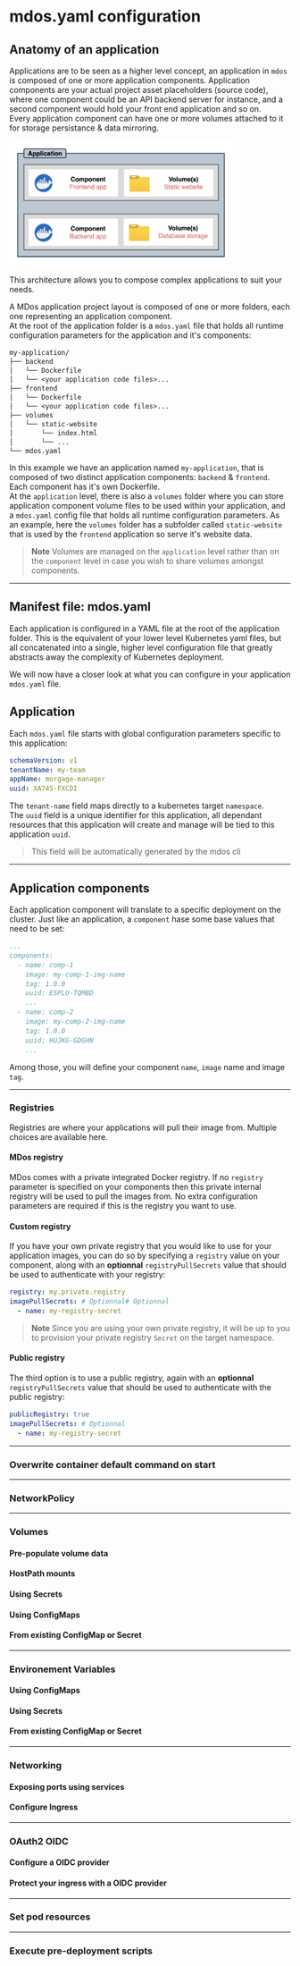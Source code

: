 # mdos.yaml configuration

## Anatomy of an application

Applications are to be seen as a higher level concept, an application in `mdos` is composed of one or more application components. Application components are your actual project asset placeholders (source code), where one component could be an API backend server for instance, and a second component would hold your front end application and so on.  
Every application component can have one or more volumes attached to it for storage persistance & data mirroring. 

<img src="img/anatomy.png" alt="anatomy" width="400"/>

This architecture allows you to compose complex applications to suit your needs.

A MDos application project layout is composed of one or more folders, each one representing an application component.  
At the root of the application folder is a `mdos.yaml` file that holds all runtime configuration parameters for the application and it's components:

```title="Project structure"
my-application/
├── backend
│   └── Dockerfile
│   └── <your application code files>...
├── frontend
│   └── Dockerfile
│   └── <your application code files>...
├── volumes
│   └── static-website
│       └── index.html
│       └── ...
└── mdos.yaml
```

In this example we have an application named `my-application`, that is composed of two distinct application components: `backend` & `frontend`.  
Each component has it's own Dockerfile.  
At the `application` level, there is also a `volumes` folder where you can store application component volume files to be used within your application, and a `mdos.yaml` config file that holds all runtime configuration parameters. As an example, here the `volumes` folder has a subfolder called `static-website` that is used by the `frontend` application so serve it's website data.

> **Note**
> Volumes are managed on the `application` level rather than on the `component` level in case you wish to share volumes amongst components.

---

## Manifest file: mdos.yaml

Each application is configured in a YAML file at the root of the application folder. This is the equivalent of your lower level Kubernetes yaml files, but all concatenated into a single, higher level configuration file that greatly abstracts away the complexity of Kubernetes deployment.  

We will now have a closer look at what you can configure in your application `mdos.yaml` file.

## Application

Each `mdos.yaml` file starts with global configuration parameters specific to this application:

```yaml
schemaVersion: v1
tenantName: my-team
appName: morgage-manager
uuid: XA74S-FXCDI
```

The `tenant-name` field maps directly to a kubernetes target `namespace`.  
The `uuid` field is a unique identifier for this application, all dependant resources that this application will create and manage will be tied to this application `uuid`. 

> This field will be automatically generated by the mdos cli 

---

## Application components

Each application component will translate to a specific deployment on the cluster. Just like an application, a `component` hase some base values that need to be set:

```yaml
...
components:
  - name: comp-1
    image: my-comp-1-img-name
    tag: 1.0.0
    uuid: E5PLU-TQMBD
    ...
  - name: comp-2
    image: my-comp-2-img-name
    tag: 1.0.0
    uuid: HUJKG-GDGHN
    ...
```

Among those, you will define your component `name`, `image` name and image `tag`.

---

### Registries

Registries are where your applications will pull their image from. Multiple choices are available here.

#### MDos registry

MDos comes with a private integrated Docker registry. If no `registry` parameter is specified on your components then this private internal registry will be used to pull the images from. No extra configuration parameters are required if this is the registry you want to use.

#### Custom registry

If you have your own private registry that you would like to use for your application images, you can do so by specifying a `registry` value on your component, along with an __optionnal__ `registryPullSecrets` value that should be used to authenticate with your registry:

```yaml
registry: my.private.registry
imagePullSecrets: # Optionnal# Optionnal
  - name: my-registry-secret
```

> **Note**
> Since you are using your own private registry, it will be up to you to provision your private registry `Secret` on the target namespace.

#### Public registry

The third option is to use a public registry, again with an __optionnal__ `registryPullSecrets` value that should be used to authenticate with the public registry:

```yaml
publicRegistry: true
imagePullSecrets: # Optionnal
  - name: my-registry-secret
```

---

### Overwrite container default command on start

---

### NetworkPolicy

---

### Volumes

#### Pre-populate volume data

#### HostPath mounts

#### Using Secrets

#### Using ConfigMaps

#### From existing ConfigMap or Secret

---

### Environement Variables

#### Using ConfigMaps

#### Using Secrets

#### From existing ConfigMap or Secret

---

### Networking

#### Exposing ports using services

#### Configure Ingress

---

### OAuth2 OIDC

#### Configure a OIDC provider

#### Protect your ingress with a OIDC provider

---

### Set pod resources

---

### Execute pre-deployment scripts